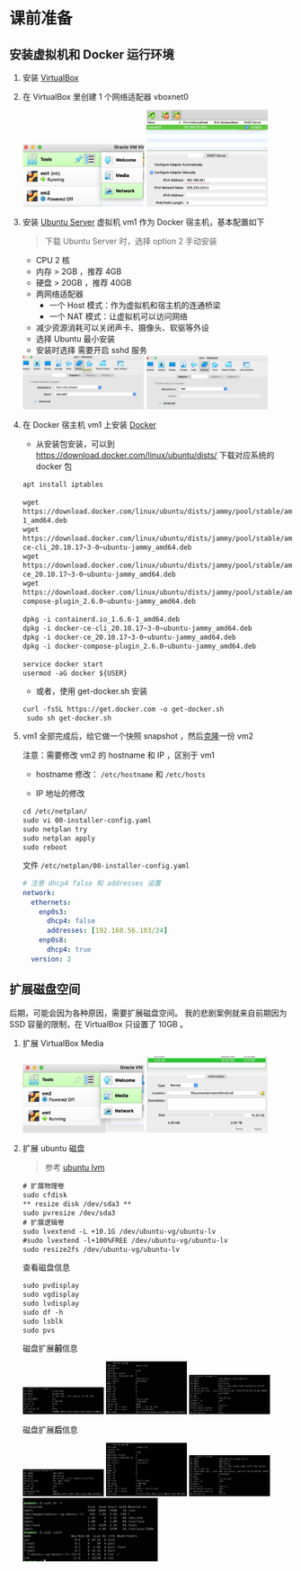 # 课前准备

## 安装虚拟机和 Docker 运行环境

1. 安装 [VirtualBox](https://www.virtualbox.org/wiki/Downloads)
1. 在 VirtualBox 里创建 1 个网络适配器 vboxnet0

   <img alt="virtualbox-network-adapter" src="res/network-1.jpg" width="45%"/>
   <img alt="virtualbox-network-adapter" src="res/network-2.jpg" width="45%"/>

1. 安装 [Ubuntu Server](https://ubuntu.com/download/server) 虚拟机 vm1 作为 Docker 宿主机，基本配置如下
   > 下载 Ubuntu Server 时，选择 option 2 手动安装
   - CPU 2 核
   - 内存 > 2GB ，推荐 4GB
   - 硬盘 > 20GB ，推荐 40GB
   - 两网络适配器
      - 一个 Host 模式：作为虚拟机和宿主机的连通桥梁
      - 一个 NAT 模式：让虚拟机可以访问网络
   - 减少资源消耗可以关闭声卡、摄像头、软驱等外设
   - 选择 Ubuntu 最小安装
   - 安装时选择 需要开启 sshd 服务

   <img alt="virtualbox-vm-network" src="res/network-vm-1.jpg" width="45%"/>
   <img alt="virtualbox-vm-network" src="res/network-vm-2.jpg" width="45%"/>

1. 在 Docker 宿主机 vm1 上安装 [Docker](https://docs.docker.com/engine/install/ubuntu/)

   - 从安装包安装，可以到 https://download.docker.com/linux/ubuntu/dists/ 下载对应系统的 docker 包

   ```shell
   apt install iptables

   wget https://download.docker.com/linux/ubuntu/dists/jammy/pool/stable/amd64/containerd.io_1.6.6-1_amd64.deb
   wget https://download.docker.com/linux/ubuntu/dists/jammy/pool/stable/amd64/docker-ce-cli_20.10.17~3-0~ubuntu-jammy_amd64.deb
   wget https://download.docker.com/linux/ubuntu/dists/jammy/pool/stable/amd64/docker-ce_20.10.17~3-0~ubuntu-jammy_amd64.deb
   wget https://download.docker.com/linux/ubuntu/dists/jammy/pool/stable/amd64/docker-compose-plugin_2.6.0~ubuntu-jammy_amd64.deb

   dpkg -i containerd.io_1.6.6-1_amd64.deb
   dpkg -i docker-ce-cli_20.10.17~3-0~ubuntu-jammy_amd64.deb
   dpkg -i docker-ce_20.10.17~3-0~ubuntu-jammy_amd64.deb
   dpkg -i docker-compose-plugin_2.6.0~ubuntu-jammy_amd64.deb

   service docker start
   usermod -aG docker ${USER}
   ```

   - 或者，使用 get-docker.sh 安装

   ```shell
   curl -fsSL https://get.docker.com -o get-docker.sh
    sudo sh get-docker.sh
   ```

1. vm1 全部完成后，给它做一个快照 snapshot ，然后[克隆](https://docs.oracle.com/en/virtualization/virtualbox/6.0/user/clone.html)一份 vm2

   注意：需要修改 vm2 的 hostname 和 IP ，区别于 vm1

   - hostname 修改： `/etc/hostname` 和 `/etc/hosts`

   - IP 地址的修改

   ```shell
   cd /etc/netplan/
   sudo vi 00-installer-config.yaml
   sudo netplan try
   sudo netplan apply
   sudo reboot
   ```

   文件 `/etc/netplan/00-installer-config.yaml`

   ```yaml
   # 注意 dhcp4 false 和 addresses 设置
   network:
     ethernets:
       enp0s3:
         dhcp4: false
         addresses: [192.168.56.103/24]
       enp0s8:
         dhcp4: true
     version: 2
   ```

## 扩展磁盘空间

后期，可能会因为各种原因，需要扩展磁盘空间。
我的悲剧案例就来自前期因为 SSD 容量的限制，在 VirtualBox 只设置了 10GB 。

1. 扩展 VirtualBox Media

   <img alt="virtualbox-partition" src="res/virtualbox-extend-partition-1.jpg" width="45%"/>
   <img alt="virtualbox-partition" src="res/virtualbox-extend-partition-2.jpg" width="45%"/>

2. 扩展 ubuntu 磁盘

   >参考 [ubuntu lvm](https://wiki.ubuntu.com/Lvm)

   ```shell
   # 扩展物理卷
   sudo cfdisk
   ** resize disk /dev/sda3 **
   sudo pvresize /dev/sda3
   # 扩展逻辑卷
   sudo lvextend -L +10.1G /dev/ubuntu-vg/ubuntu-lv
   #sudo lvextend -l+100%FREE /dev/ubuntu-vg/ubuntu-lv
   sudo resize2fs /dev/ubuntu-vg/ubuntu-lv
   ```

   查看磁盘信息

   ```shell
   sudo pvdisplay
   sudo vgdisplay
   sudo lvdisplay
   sudo df -h
   sudo lsblk
   sudo pvs
   ```

   磁盘扩展**前**信息

   <img alt="ubuntu-pv" src="res/ubuntu-pv-1.jpg" width="30%"/>
   <img alt="ubuntu-vg" src="res/ubuntu-vg-1.jpg" width="30%"/>
   <img alt="ubuntu-lv" src="res/ubuntu-lv-1.jpg" width="30%"/>

   磁盘扩展**后**信息

   <img alt="ubuntu-pv" src="res/ubuntu-pv-2.jpg" width="30%"/>
   <img alt="ubuntu-vg" src="res/ubuntu-vg-2.jpg" width="30%"/>
   <img alt="ubuntu-lv" src="res/ubuntu-lv-2.jpg" width="30%"/>
   <img alt="ubuntu-disk-info" src="res/ubuntu-disk-info.jpg" width="50%"/>
